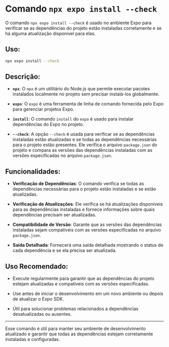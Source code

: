 # Comando `npx expo install --check`

O comando `npx expo install --check` é usado no ambiente Expo para verificar se as dependências do projeto estão instaladas corretamente e se há alguma atualização disponível para elas.

## Uso:

```sh
npx expo install --check
```

## Descrição:

- **`npx`**: O `npx` é um utilitário do Node.js que permite executar pacotes instalados localmente no projeto sem precisar instalá-los globalmente.
  
- **`expo`**: O `expo` é uma ferramenta de linha de comando fornecida pelo Expo para gerenciar projetos Expo.

- **`install`**: O comando `install` do `expo` é usado para instalar dependências do Expo no projeto.

- **`--check`**: A opção `--check` é usada para verificar se as dependências instaladas estão atualizadas e se todas as dependências necessárias para o projeto estão presentes. Ele verifica o arquivo `package.json` do projeto e compara as versões das dependências instaladas com as versões especificadas no arquivo `package.json`.

## Funcionalidades:

- **Verificação de Dependências**: O comando verifica se todas as dependências necessárias para o projeto estão instaladas e se estão atualizadas.

- **Verificação de Atualizações**: Ele verifica se há atualizações disponíveis para as dependências instaladas e fornece informações sobre quais dependências precisam ser atualizadas.

- **Compatibilidade de Versão**: Garante que as versões das dependências instaladas sejam compatíveis com as versões especificadas no arquivo `package.json`.

- **Saída Detalhada**: Fornecerá uma saída detalhada mostrando o status de cada dependência e se ela precisa ser atualizada.

## Uso Recomendado:

- Execute regularmente para garantir que as dependências do projeto estejam atualizadas e compatíveis com as versões especificadas.

- Use antes de iniciar o desenvolvimento em um novo ambiente ou depois de atualizar o Expo SDK.

- Útil para solucionar problemas relacionados a dependências desatualizadas ou ausentes.

---

Esse comando é útil para manter seu ambiente de desenvolvimento atualizado e garantir que todas as dependências estejam corretamente instaladas e configuradas.

